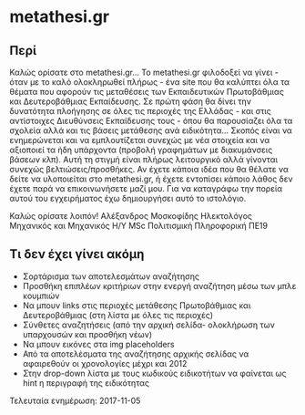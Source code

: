 # metathesi.gr
## Περί
Καλώς ορίσατε στο metathesi.gr...
Το metathesi.gr φιλοδοξεί να γίνει - όταν με το καλό ολοκληρωθεί πλήρως - ένα site που θα καλύπτει όλα τα θέματα που αφορούν τις μεταθέσεις των Εκπαιδευτικών Πρωτοβάθμιας και Δευτεροβάθμιας Εκπαίδευσης. Σε πρώτη φάση θα δίνει την δυνατότητα πλοήγησης σε όλες τις περιοχές της Ελλάδας - και στις αντίστοιχες Διευθύνσεις Εκπαίδευσης τους - όπου θα παρουσίαζει όλα τα σχολεία αλλά και τις βάσεις μετάθεσης ανά ειδικότητα...
Σκοπός είναι να ενημερώνεται και να εμπλουτίζεται συνεχώς με νέα στοιχεία και να αξιοποιεί τα ήδη υπάρχοντα (προβολή γραφημάτων με διακυμάνσεις βάσεων κλπ). Αυτή τη στιγμή είναι πλήρως λειτουργικό αλλά γίνονται συνεχώς βελτιώσεις/προσθήκες. Αν έχετε κάποια ιδέα που θα θέλατε να δείτε να υλοποιείται στο metathesi.gr, ή έχετε εντοπίσει κάποιο λάθος δεν έχετε παρά να επικοινωνήσετε μαζί μου.
Για να καταγράφω την πορεία αυτού του εγχειρήματος έχω δημιουργήσει αυτό το ιστολόγιο.

Καλώς ορίσατε λοιπόν!
Αλέξανδρος Μοσκοφίδης
Ηλεκτολόγος Μηχανικός και Μηχανικός Η/Υ
MSc Πολιτισμική Πληροφορική
ΠΕ19

## Τι δεν έχει γίνει ακόμη
* Σορτάρισμα των αποτελεσμάτων αναζήτησης
* Προσθήκη επιπλέων κριτήριων στην ενεργή αναζήτηση μέσω των μπλε κουμπιών
* Να μπουν links στις περιοχές μετάθεσης Πρωτοβάθμιας και Δευτεροβάθμιας (στη λίστα με όλες τις περιοχές)
* Σύνθετες αναζητήσεις (από την αρχική σελίδα- ολοκλήρωση των υπαρχουσών και προσθήκη νέων)
* Να μπουν εικόνες στα img placeholders
* Από τα αποτελέσματα της αναζήτησης αρχικής σελίδας να αφαιρεθούν οι χρονολογίες μέχρι και 2012
* Στην drop-down λίστα με τους κωδικούς ειδικοτήτων να φαίνεται ως hint η περιγραφή της ειδικότητας

Τελευταία ενημέρωση: 2017-11-05

